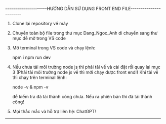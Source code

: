 ---------------------HƯỚNG DẪN SỬ DỤNG FRONT END FILE-----------------------
1. Clone lại repository về máy
2. Chuyển toàn bộ file trong thư mục Dang_Ngoc_Anh di chuyển sang thư mục để mở trong VS code
3. Mở terminal trong VS code và chạy lệnh:

    npm i
    npm run dev

4. Nếu chưa tải môi trường node js thì phải tải về và cài đặt rồi quay lại mục 3 
   (Phải tải môi trường node js về thì mới chạy được front end!)
   Khi tải về thì chạy trên terminal lệnh:

    node -v & npm -v

    để kiểm tra đã tải thành công chưa. Nếu ra phiên bản thì đã tải thành công!
5. Mọi thắc mắc và hỗ trợ liên hệ: ChatGPT!
----------------------------------------------------------------------------